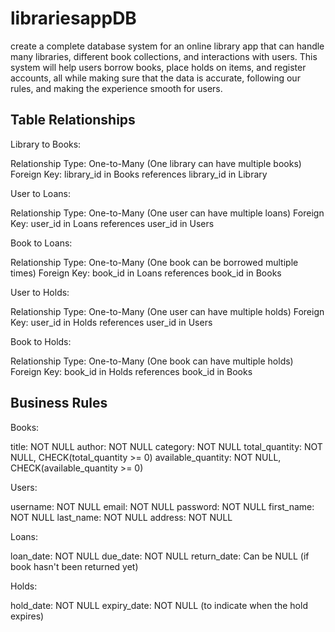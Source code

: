 # librariesappDB
create a complete database system for an online library app that can handle many libraries, different book collections, and interactions with users. This system will help users borrow books, place holds on items, and register accounts, all while making sure that the data is accurate, following our rules, and making the experience smooth for users.


## Table Relationships

Library to Books:

Relationship Type: One-to-Many (One library can have multiple books)
Foreign Key: library_id in Books references library_id in Library

User to Loans:

Relationship Type: One-to-Many (One user can have multiple loans)
Foreign Key: user_id in Loans references user_id in Users

Book to Loans:

Relationship Type: One-to-Many (One book can be borrowed multiple times)
Foreign Key: book_id in Loans references book_id in Books

User to Holds:

Relationship Type: One-to-Many (One user can have multiple holds)
Foreign Key: user_id in Holds references user_id in Users

Book to Holds:

Relationship Type: One-to-Many (One book can have multiple holds)
Foreign Key: book_id in Holds references book_id in Books


## Business Rules

Books:

title: NOT NULL
author: NOT NULL
category: NOT NULL
total_quantity: NOT NULL, CHECK(total_quantity >= 0)
available_quantity: NOT NULL, CHECK(available_quantity >= 0)

Users:

username: NOT NULL
email: NOT NULL
password: NOT NULL
first_name: NOT NULL
last_name: NOT NULL
address: NOT NULL

Loans:

loan_date: NOT NULL
due_date: NOT NULL
return_date: Can be NULL (if book hasn't been returned yet)

Holds:

hold_date: NOT NULL
expiry_date: NOT NULL (to indicate when the hold expires)
